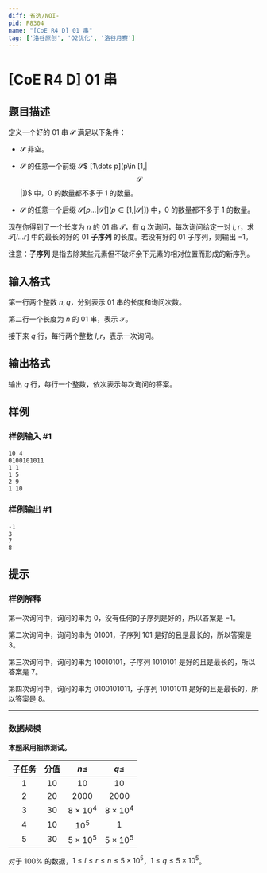 ```yaml
---
diff: 省选/NOI-
pid: P8304
name: "[CoE R4 D] 01 串"
tag: ['洛谷原创', 'O2优化', '洛谷月赛']
---
```

# [CoE R4 D] 01 串
## 题目描述

定义一个好的 $01$ 串 $\mathcal{S}$ 满足以下条件：

+ $\mathcal{S}$ 非空。

+ $\mathcal{S}$ 的任意一个前缀 $\mathcal {S}$$ [1\dots p](p\in [1,|$$\mathcal S$$|])$ 中，$0$ 的数量都不多于 $1$ 的数量。
+ $\mathcal{S}$ 的任意一个后缀 $\mathcal S$$[p\dots |$$\mathcal{S}$$|](p\in [1,|$$\mathcal S$$|])$ 中，$0$ 的数量都不多于 $1$ 的数量。

现在你得到了一个长度为 $n$ 的 $01$ 串 $\mathcal{T}$，有 $q$ 次询问，每次询问给定一对 $l,r$，求 $\mathcal{T}[l\dots r]$ 中的最长的好的 $01$ **子序列** 的长度。若没有好的 $01$ 子序列，则输出 $-1$。

注意：**子序列** 是指去除某些元素但不破坏余下元素的相对位置而形成的新序列。
## 输入格式

第一行两个整数 $n,q$，分别表示 $01$ 串的长度和询问次数。

第二行一个长度为 $n$ 的 $01$ 串，表示 $\mathcal{T}$。

接下来 $q$ 行，每行两个整数 $l,r$，表示一次询问。
## 输出格式

输出 $q$ 行，每行一个整数，依次表示每次询问的答案。
## 样例

### 样例输入 #1
```
10 4
0100101011
1 1
1 5
2 9
1 10
```
### 样例输出 #1
```
-1
3
7
8
```
## 提示

### 样例解释

第一次询问中，询问的串为 $0$，没有任何的子序列是好的，所以答案是 $-1$。

第二次询问中，询问的串为 $01001$，子序列 $101$ 是好的且是最长的，所以答案是 $3$。

第三次询问中，询问的串为 $10010101$，子序列 $1010101$ 是好的且是最长的，所以答案是 $7$。

第四次询问中，询问的串为 $0100101011$，子序列 $10101011$ 是好的且是最长的，所以答案是 $8$。

---

### 数据规模

**本题采用捆绑测试。**

| 子任务 | 分值 | $n \le$ | $q \le$ |
| :-: | :-: | :-: | :-: |
| $1$ | $10$ | $10$ | $10$ |
| $2$ | $20$ | $2000$ | $2000$ |
| $3$ | $30$ | $8\times 10^4$ | $8\times 10^4$ |
| $4$ | $10$ | $10^5$ | $1$ |
| $5$ | $30$ | $5\times 10^5$ | $5\times 10^5$ |

对于 $100\%$ 的数据，$1 \leq l \leq r \leq n \leq 5 \times 10^5$，$1 \leq q \leq 5 \times 10^5$。
